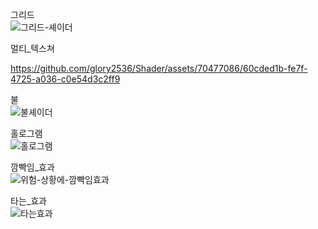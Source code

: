 그리드<br/>
![그리드-셰이더](https://github.com/glory2536/Shader/assets/70477086/a34aedf9-01c7-4fb9-9c28-01702ec23c50)

멀티_텍스쳐


https://github.com/glory2536/Shader/assets/70477086/60cded1b-fe7f-4725-a036-c0e54d3c2ff9<br/>




불<br/>
![불셰이더](https://github.com/glory2536/Shader/assets/70477086/2a19a9be-eb6f-40fd-9ead-0bf5db750ea2)

홀로그램<br/>
![홀로그램](https://github.com/glory2536/Shader/assets/70477086/1497a72d-ab44-431d-ab7d-6e87756787da)

깜빡임_효과<br/>
![위험-상황에-깜빡임효과](https://github.com/glory2536/Shader/assets/70477086/dc03bd21-b42c-45cc-a398-745a23454c51)

타는_효과<br/>
![타는효과](https://github.com/glory2536/Shader/assets/70477086/822542ec-65ef-4dea-b2ee-c0732e727e8f)
